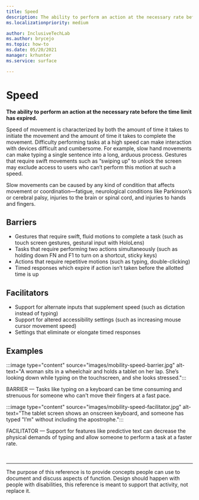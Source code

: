 ```yaml
---
title: Speed
description: The ability to perform an action at the necessary rate before the time limit has expired
ms.localizationpriority: medium

author: InclusiveTechLab
ms.author: brycejo 
ms.topic: how-to
ms.date: 05/20/2021
manager: krhunter
ms.service: surface

---
```


# Speed

**The ability to perform an action at the necessary rate before the time limit has expired.**

Speed of movement is characterized by both the amount of time it takes to initiate the movement and the amount of time it takes to complete the movement. Difficulty performing tasks at a high speed can make interaction with devices difficult and cumbersome. For example, slow hand movements can make typing a single sentence into a long, arduous process. Gestures that require swift movements such as “swiping up” to unlock the screen may exclude access to users who can’t perform this motion at such a speed.

Slow movements can be caused by any kind of condition that affects movement or coordination—fatigue, neurological conditions like Parkinson’s or cerebral palsy, injuries to the brain or spinal cord, and injuries to hands and fingers.


## Barriers
* Gestures that require swift, fluid motions to complete a task (such as touch screen gestures, gestural input with HoloLens)​
* Tasks that require performing two actions simultaneously (such as holding down FN and F1 to turn on a shortcut, sticky keys)​
* Actions that require repetitive motions (such as typing, double-clicking)​
* Timed responses which expire if action isn’t taken before the allotted time is up​

## Facilitators

* Support for alternate inputs that supplement speed (such as dictation instead of typing)​
* Support for altered accessibility settings (such as increasing mouse cursor movement speed)​
* Settings that eliminate or elongate timed responses​


## Examples

:::image type="content" source="images/mobility-speed-barrier.jpg" alt-text="A woman sits in a wheelchair and holds a tablet on her lap. She’s looking down while typing on the touchscreen, and she looks stressed.":::

BARRIER — Tasks like typing on a keyboard can be time consuming and strenuous for someone who can't move their fingers at a fast pace.

:::image type="content" source="images/mobility-speed-facilitator.jpg" alt-text="The tablet screen shows an onscreen keyboard, and someone has typed &quot;I’m&quot; without including the apostrophe.":::

FACILITATOR — Support for features like predictive text can decrease the physical demands of typing and allow someone to perform a task at a faster rate.

&nbsp;

[comment]: # (Footer statement)
___
The purpose of this reference is to provide concepts people can use to document and discuss aspects of function. Design should happen with people with disabilities, this reference is meant to support that activity, not replace it. 